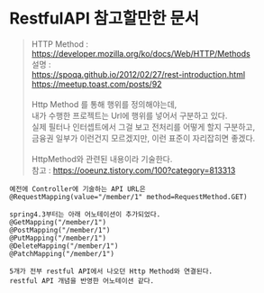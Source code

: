 # RestfulAPI 참고할만한 문서
> HTTP Method : https://developer.mozilla.org/ko/docs/Web/HTTP/Methods <br>
> 설명 :   
> https://spoqa.github.io/2012/02/27/rest-introduction.html   
> https://meetup.toast.com/posts/92   
> <br>
> Http Method 를 통해 행위를 정의해야는데,   
> 내가 수행한 프로젝트는 Url에 행위를 넣어서 구분하고 있다.   
> 실제 필터나 인터셉트에서 그걸 보고 전처리를 어떻게 할지 구분하고,   
> 금융권 일부가 이런건지 모르겠지만, 이런 표준이 자리잡히면 좋겠다.   
> <br>
HttpMethod와 관련된 내용이라 기술한다.   
> 참고 : https://ooeunz.tistory.com/100?category=813313 <br>

```
예전에 Controller에 기술하는 API URL은   
@RequestMapping(value="/member/1" method=RequestMethod.GET) 

spring4.3부터는 아래 어노테이션이 추가되었다.
@GetMapping("/member/1")
@PostMapping("/member/1")
@PutMapping("/member/1")
@DeleteMapping("/member/1")
@PatchMapping("/member/1")

5개가 전부 restful API에서 나오던 Http Method와 연결된다.
restful API 개념을 반영한 어노테이션 같다.
```
